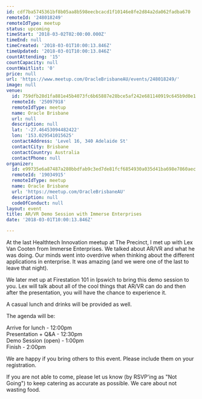 ```yaml
---
id: cdf7ba5745361bf8b05aa8b598eecbcacd1f10146e8fe2d84a2da062fadba670
remoteId: '248018249'
remoteIdType: meetup
status: upcoming
timeStart: '2018-03-02T02:00:00.000Z'
timeEnd: null
timeCreated: '2018-03-01T10:00:13.846Z'
timeUpdated: '2018-03-01T10:00:13.846Z'
countAttending: '15'
countCapacity: null
countWaitlist: '0'
price: null
url: 'https://www.meetup.com/OracleBrisbaneAU/events/248018249/'
image: null
venue:
  id: 759dfb28d1fa881e45b4073fc6b65887e28bce5af242e681140919c645b9d0e1
  remoteId: '25097918'
  remoteIdType: meetup
  name: Oracle Brisbane
  url: null
  description: null
  lat: '-27.46453094482422'
  lon: '153.029541015625'
  contactAddress: 'Level 16, 340 Adelaide St'
  contactCity: Brisbane
  contactCountry: Australia
  contactPhone: null
organizer:
  id: e99735e6a87487a280bbdfab9c3ed7de81fcf6854930a035d41ba698e7860aec
  remoteId: '19034915'
  remoteIdType: meetup
  name: Oracle Brisbane
  url: 'https://meetup.com/OracleBrisbaneAU'
  description: null
  codeOfConduct: null
layout: event
title: AR/VR Demo Session with Immerse Enterprises
date: '2018-03-01T10:00:13.846Z'

---
```

<p>At the last Healthtech Innovation meetup at The Precinct, I met up with Lex Van Cooten from Immerse Enterprises. We talked about AR/VR and what he was doing. Our minds went into overdrive when thinking about the different applications in enterprise. It was amazing (and we were one of the last to leave that night).</p> <p>We later met up at Firestation 101 in Ipswich to bring this demo session to you. Lex will talk about all of the cool things that AR/VR can do and then after the presentation, you will have the chance to experience it.</p> <p>A casual lunch and drinks will be provided as well.</p> <p>The agenda will be:</p> <p>Arrive for lunch - 12:00pm<br/>Presentation + Q&amp;A - 12:30pm<br/>Demo Session (open) - 1:00pm<br/>Finish - 2:00pm</p> <p>We are happy if you bring others to this event. Please include them on your registration.</p> <p>If you are not able to come, please let us know (by RSVP'ing as "Not Going") to keep catering as accurate as possible. We care about not wasting food.</p>
